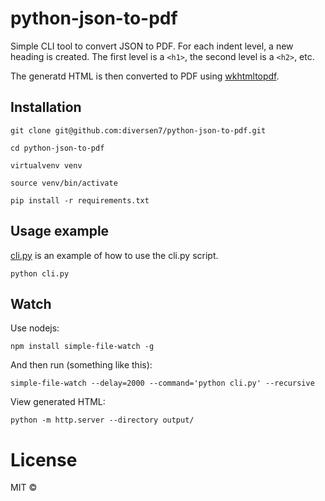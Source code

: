 # python-json-to-pdf

Simple CLI tool to convert JSON to PDF.
For each indent level, a new heading is created. 
The first level is a `<h1>`, the second level is a `<h2>`, etc.

The generatd HTML is then converted to PDF using [wkhtmltopdf](https://wkhtmltopdf.org/).

## Installation

    git clone git@github.com:diversen7/python-json-to-pdf.git

    cd python-json-to-pdf

    virtualvenv venv

    source venv/bin/activate
    
    pip install -r requirements.txt

## Usage example

[cli.py](cli.py) is an example of how to use the cli.py script.

    python cli.py

## Watch

Use nodejs:

    npm install simple-file-watch -g

And then run (something like this):

    simple-file-watch --delay=2000 --command='python cli.py' --recursive

View generated HTML:

    python -m http.server --directory output/

# License

MIT ©
